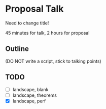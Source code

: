 Proposal Talk
===

Need to change title!

45 minutes for talk,
2 hours for proposal


Outline
---

(DO NOT write a script, stick to talking points)



TODO
---

- [ ] landscape, blank
- [ ] landscape, theorems
- [X] landscape, perf
